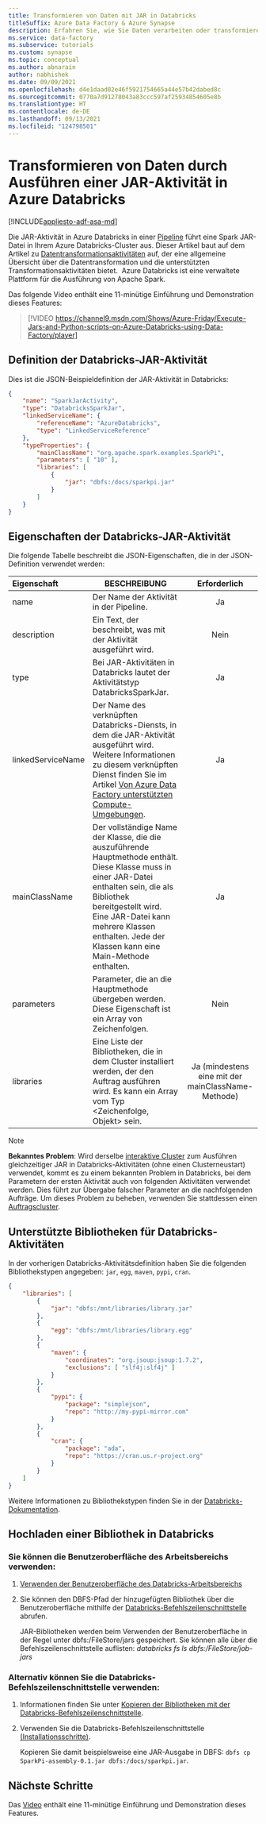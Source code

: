 ```yaml
---
title: Transformieren von Daten mit JAR in Databricks
titleSuffix: Azure Data Factory & Azure Synapse
description: Erfahren Sie, wie Sie Daten verarbeiten oder transformieren, indem Sie ein Databricks-Jar in einer Azure Data Factory- oder Synapse Analytics-Pipeline ausführen.
ms.service: data-factory
ms.subservice: tutorials
ms.custom: synapse
ms.topic: conceptual
ms.author: abnarain
author: nabhishek
ms.date: 09/09/2021
ms.openlocfilehash: d4e1daad02e46f5921754665a44e57b42dabed8c
ms.sourcegitcommit: 0770a7d91278043a83ccc597af25934854605e8b
ms.translationtype: HT
ms.contentlocale: de-DE
ms.lasthandoff: 09/13/2021
ms.locfileid: "124798501"
---
```

# <a name="transform-data-by-running-a-jar-activity-in-azure-databricks"></a>Transformieren von Daten durch Ausführen einer JAR-Aktivität in Azure Databricks

[!INCLUDE[appliesto-adf-asa-md](includes/appliesto-adf-asa-md.md)]

Die JAR-Aktivität in Azure Databricks in einer [Pipeline](concepts-pipelines-activities.md) führt eine Spark JAR-Datei in Ihrem Azure Databricks-Cluster aus. Dieser Artikel baut auf dem Artikel zu [Datentransformationsaktivitäten](transform-data.md) auf, der eine allgemeine Übersicht über die Datentransformation und die unterstützten Transformationsaktivitäten bietet.  Azure Databricks ist eine verwaltete Plattform für die Ausführung von Apache Spark.

Das folgende Video enthält eine 11-minütige Einführung und Demonstration dieses Features:

> [!VIDEO https://channel9.msdn.com/Shows/Azure-Friday/Execute-Jars-and-Python-scripts-on-Azure-Databricks-using-Data-Factory/player]

## <a name="databricks-jar-activity-definition"></a>Definition der Databricks-JAR-Aktivität

Dies ist die JSON-Beispieldefinition der JAR-Aktivität in Databricks:

```json
{
    "name": "SparkJarActivity",
    "type": "DatabricksSparkJar",
    "linkedServiceName": {
        "referenceName": "AzureDatabricks",
        "type": "LinkedServiceReference"
    },
    "typeProperties": {
        "mainClassName": "org.apache.spark.examples.SparkPi",
        "parameters": [ "10" ],
        "libraries": [
            {
                "jar": "dbfs:/docs/sparkpi.jar"
            }
        ]
    }
}

```

## <a name="databricks-jar-activity-properties"></a>Eigenschaften der Databricks-JAR-Aktivität

Die folgende Tabelle beschreibt die JSON-Eigenschaften, die in der JSON-Definition verwendet werden:

|Eigenschaft|BESCHREIBUNG|Erforderlich|
|:--|---|:-:|
|name|Der Name der Aktivität in der Pipeline.|Ja|
|description|Ein Text, der beschreibt, was mit der Aktivität ausgeführt wird.|Nein|
|type|Bei JAR-Aktivitäten in Databricks lautet der Aktivitätstyp DatabricksSparkJar.|Ja|
|linkedServiceName|Der Name des verknüpften Databricks-Diensts, in dem die JAR-Aktivität ausgeführt wird. Weitere Informationen zu diesem verknüpften Dienst finden Sie im Artikel [Von Azure Data Factory unterstützten Compute-Umgebungen](compute-linked-services.md).|Ja|
|mainClassName|Der vollständige Name der Klasse, die die auszuführende Hauptmethode enthält. Diese Klasse muss in einer JAR-Datei enthalten sein, die als Bibliothek bereitgestellt wird. Eine JAR-Datei kann mehrere Klassen enthalten. Jede der Klassen kann eine Main-Methode enthalten.|Ja|
|parameters|Parameter, die an die Hauptmethode übergeben werden. Diese Eigenschaft ist ein Array von Zeichenfolgen.|Nein|
|libraries|Eine Liste der Bibliotheken, die in dem Cluster installiert werden, der den Auftrag ausführen wird. Es kann ein Array vom Typ <Zeichenfolge, Objekt> sein.|Ja (mindestens eine mit der mainClassName-Methode)|

> [!NOTE]
> **Bekanntes Problem**: Wird derselbe [interaktive Cluster](compute-linked-services.md#example---using-existing-interactive-cluster-in-databricks) zum Ausführen gleichzeitiger JAR in Databricks-Aktivitäten (ohne einen Clusterneustart) verwendet, kommt es zu einem bekannten Problem in Databricks, bei dem Parametern der ersten Aktivität auch von folgenden Aktivitäten verwendet werden. Dies führt zur Übergabe falscher Parameter an die nachfolgenden Aufträge. Um dieses Problem zu beheben, verwenden Sie stattdessen einen [Auftragscluster](compute-linked-services.md#example---using-new-job-cluster-in-databricks).

## <a name="supported-libraries-for-databricks-activities"></a>Unterstützte Bibliotheken für Databricks-Aktivitäten

In der vorherigen Databricks-Aktivitätsdefinition haben Sie die folgenden Bibliothekstypen angegeben: `jar`, `egg`, `maven`, `pypi`, `cran`.

```json
{
    "libraries": [
        {
            "jar": "dbfs:/mnt/libraries/library.jar"
        },
        {
            "egg": "dbfs:/mnt/libraries/library.egg"
        },
        {
            "maven": {
                "coordinates": "org.jsoup:jsoup:1.7.2",
                "exclusions": [ "slf4j:slf4j" ]
            }
        },
        {
            "pypi": {
                "package": "simplejson",
                "repo": "http://my-pypi-mirror.com"
            }
        },
        {
            "cran": {
                "package": "ada",
                "repo": "https://cran.us.r-project.org"
            }
        }
    ]
}

```

Weitere Informationen zu Bibliothekstypen finden Sie in der [Databricks-Dokumentation](/azure/databricks/dev-tools/api/latest/libraries#managedlibrarieslibrary).

## <a name="how-to-upload-a-library-in-databricks"></a>Hochladen einer Bibliothek in Databricks

### <a name="you-can-use-the-workspace-ui"></a>Sie können die Benutzeroberfläche des Arbeitsbereichs verwenden:

1. [Verwenden der Benutzeroberfläche des Databricks-Arbeitsbereichs](/azure/databricks/libraries/#create-a-library)

2. Sie können den DBFS-Pfad der hinzugefügten Bibliothek über die Benutzeroberfläche mithilfe der [Databricks-Befehlszeilenschnittstelle](/azure/databricks/dev-tools/cli/#install-the-cli) abrufen.

   JAR-Bibliotheken werden beim Verwenden der Benutzeroberfläche in der Regel unter dbfs:/FileStore/jars gespeichert. Sie können alle über die Befehlszeilenschnittstelle auflisten: *databricks fs ls dbfs:/FileStore/job-jars*

### <a name="or-you-can-use-the-databricks-cli"></a>Alternativ können Sie die Databricks-Befehlszeilenschnittstelle verwenden:

1. Informationen finden Sie unter [Kopieren der Bibliotheken mit der Databricks-Befehlszeilenschnittstelle](/azure/databricks/dev-tools/cli/#copy-a-file-to-dbfs).

2. Verwenden Sie die Databricks-Befehlszeilenschnittstelle [(Installationsschritte)](/azure/databricks/dev-tools/cli/#install-the-cli).

   Kopieren Sie damit beispielsweise eine JAR-Ausgabe in DBFS: `dbfs cp SparkPi-assembly-0.1.jar dbfs:/docs/sparkpi.jar`.

## <a name="next-steps"></a>Nächste Schritte

Das [Video](https://channel9.msdn.com/Shows/Azure-Friday/Execute-Jars-and-Python-scripts-on-Azure-Databricks-using-Data-Factory/player) enthält eine 11-minütige Einführung und Demonstration dieses Features.
